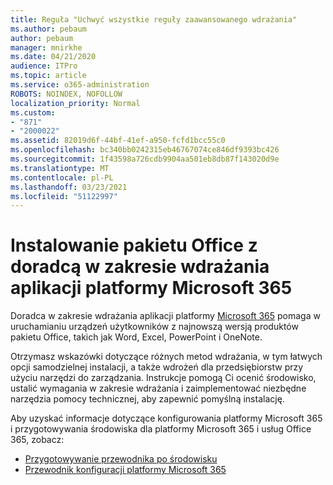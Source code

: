 ```yaml
---
title: Reguła "Uchwyć wszystkie reguły zaawansowanego wdrażania"
ms.author: pebaum
author: pebaum
manager: mnirkhe
ms.date: 04/21/2020
audience: ITPro
ms.topic: article
ms.service: o365-administration
ROBOTS: NOINDEX, NOFOLLOW
localization_priority: Normal
ms.custom:
- "871"
- "2000022"
ms.assetid: 82019d6f-44bf-41ef-a950-fcfd1bcc55c0
ms.openlocfilehash: bc340bb0242315eb46767074ce846df9393bc426
ms.sourcegitcommit: 1f43598a726cdb9904aa501eb8db87f143020d9e
ms.translationtype: MT
ms.contentlocale: pl-PL
ms.lasthandoff: 03/23/2021
ms.locfileid: "51122997"
---
```

# <a name="install-office-with-the-microsoft-365-apps-deployment-advisor"></a>Instalowanie pakietu Office z doradcą w zakresie wdrażania aplikacji platformy Microsoft 365

Doradca w zakresie wdrażania aplikacji platformy [Microsoft 365](https://go.microsoft.com/fwlink/?linkid=2145748) pomaga w uruchamianiu urządzeń użytkowników z najnowszą wersją produktów pakietu Office, takich jak Word, Excel, PowerPoint i OneNote.
  
Otrzymasz wskazówki dotyczące różnych metod wdrażania, w tym łatwych opcji samodzielnej instalacji, a także wdrożeń dla przedsiębiorstw przy użyciu narzędzi do zarządzania. Instrukcje pomogą Ci ocenić środowisko, ustalić wymagania w zakresie wdrażania i zaimplementować niezbędne narzędzia pomocy technicznej, aby zapewnić pomyślną instalację.
  
Aby uzyskać informacje dotyczące konfigurowania platformy Microsoft 365 i przygotowywania środowiska dla platformy Microsoft 365 i usług Office 365, zobacz:

- [Przygotowywanie przewodnika po środowisku](https://go.microsoft.com/fwlink/?linkid=2005213)
- [Przewodnik konfiguracji platformy Microsoft 365](https://go.microsoft.com/fwlink/?linkid=2072646)
